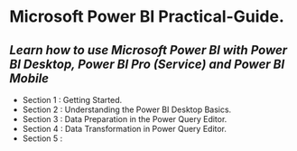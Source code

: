 # **Microsoft Power BI Practical-Guide.**
## *Learn how to use Microsoft Power BI with Power BI Desktop, Power BI Pro (Service) and Power BI Mobile*

+ Section 1 : Getting Started.
+ Section 2 : Understanding the Power BI Desktop Basics.
+ Section 3 : Data Preparation in the Power Query Editor.
+ Section 4 : Data Transformation in Power Query Editor.
+ Section 5 : 
